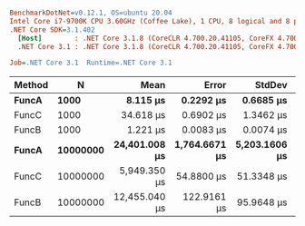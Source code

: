 ``` ini

BenchmarkDotNet=v0.12.1, OS=ubuntu 20.04
Intel Core i7-9700K CPU 3.60GHz (Coffee Lake), 1 CPU, 8 logical and 8 physical cores
.NET Core SDK=3.1.402
  [Host]        : .NET Core 3.1.8 (CoreCLR 4.700.20.41105, CoreFX 4.700.20.41903), X64 RyuJIT
  .NET Core 3.1 : .NET Core 3.1.8 (CoreCLR 4.700.20.41105, CoreFX 4.700.20.41903), X64 RyuJIT

Job=.NET Core 3.1  Runtime=.NET Core 3.1  

```
| Method |        N |          Mean |         Error |        StdDev |        Median |
|------- |--------- |--------------:|--------------:|--------------:|--------------:|
|  **FuncA** |     **1000** |      **8.115 μs** |     **0.2292 μs** |     **0.6685 μs** |      **8.238 μs** |
|  FuncC |     1000 |     34.618 μs |     0.6902 μs |     1.3462 μs |     34.636 μs |
|  FuncB |     1000 |      1.221 μs |     0.0083 μs |     0.0074 μs |      1.219 μs |
|  **FuncA** | **10000000** | **24,401.008 μs** | **1,764.6671 μs** | **5,203.1606 μs** | **25,886.722 μs** |
|  FuncC | 10000000 |  5,949.350 μs |    54.8800 μs |    51.3348 μs |  5,938.327 μs |
|  FuncB | 10000000 | 12,455.040 μs |   122.9161 μs |    95.9648 μs | 12,434.055 μs |
